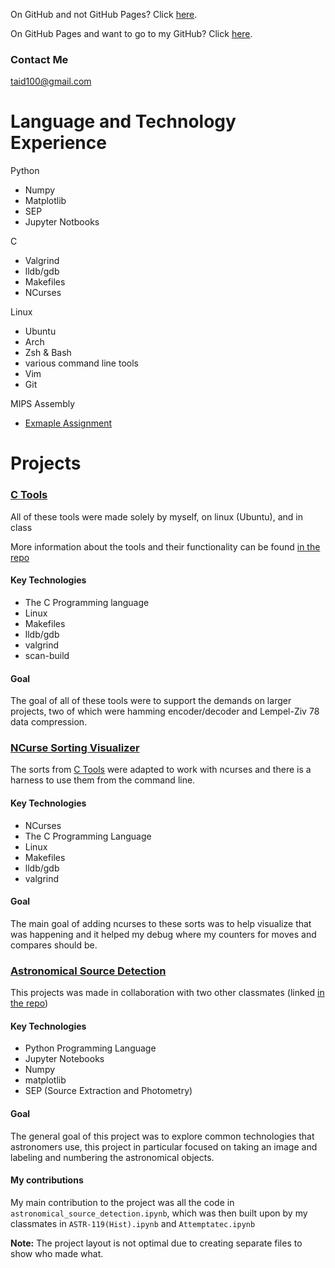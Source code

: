 On GitHub and not GitHub Pages? Click [here](https://taidanh.github.io/digital-cv). 

On GitHub Pages and want to go to my GitHub? Click [here](https://github.com/taidanh).

### Contact Me
taid100@gmail.com

# Language and Technology Experience

Python
- Numpy
- Matplotlib
- SEP
- Jupyter Notbooks

C
- Valgrind
- lldb/gdb
- Makefiles
- NCurses

Linux
- Ubuntu
- Arch
- Zsh & Bash
- various command line tools
- Vim
- Git

MIPS Assembly
- [Exmaple Assignment](https://github.com/taidanh/mips-asm)

# Projects

### [C Tools](https://github.com/taidanh/ctools)
All of these tools were made solely by myself, on linux (Ubuntu), and in class

More information about the tools and their functionality can be found [in the repo](https://github.com/taidanh/ctools)

#### Key Technologies
- The C Programming language
- Linux
- Makefiles
- lldb/gdb
- valgrind
- scan-build

#### Goal
The goal of all of these tools were to support the demands on larger projects, two of which were hamming encoder/decoder and Lempel-Ziv 78 data compression.


### [NCurse Sorting Visualizer](https://github.com/taidanh/ncurse-sorting)
The sorts from [C Tools](https://github.com/taidanh/ctools) were adapted to work with ncurses and there is a harness to use them from the command line.

#### Key Technologies
- NCurses
- The C Programming Language
- Linux
- Makefiles
- lldb/gdb
- valgrind

#### Goal
The main goal of adding ncurses to these sorts was to help visualize that was happening and it helped my debug where my counters for moves and compares should be.


### [Astronomical Source Detection](https://github.com/taidanh/astronomical_source_detection)
This projects was made in collaboration with two other classmates (linked [in the repo](https://github.com/taidanh/astronomical_source_detection)) 

#### Key Technologies

- Python Programming Language
- Jupyter Notebooks
- Numpy
- matplotlib
- SEP (Source Extraction and Photometry)

#### Goal
The general goal of this project was to explore common technologies that astronomers use, this project in particular focused on taking an image and labeling and numbering the astronomical objects.

#### My contributions

My main contribution to the project was all the code in `astronomical_source_detection.ipynb`, which was then built upon by my classmates in `ASTR-119(Hist).ipynb` and `Attemptatec.ipynb`

**Note:** The project layout is not optimal due to creating separate files to show who made what.
